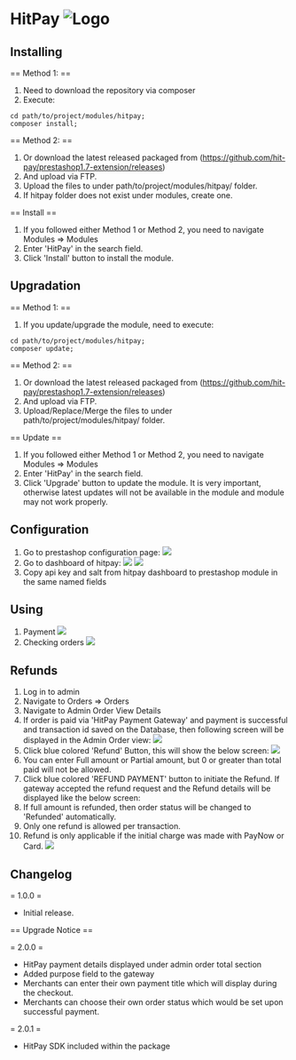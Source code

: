 # HitPay ![Logo](logo.png)

## Installing

== Method 1: ==

1. Need to download the repository via composer
2. Execute:
```shell
cd path/to/project/modules/hitpay;
composer install;
```
== Method 2: ==

1. Or download the latest released packaged from (https://github.com/hit-pay/prestashop1.7-extension/releases)
2. And upload via FTP.
3. Upload the files to under path/to/project/modules/hitpay/ folder.
4. If hitpay folder does not exist under modules, create one.

== Install ==

1. If you followed either Method 1 or Method 2, you need to navigate Modules => Modules
2. Enter 'HitPay' in the search field.
3. Click 'Install' button to install the module.


## Upgradation

== Method 1: ==

1. If you update/upgrade the module, need to execute:
```shell
cd path/to/project/modules/hitpay;
composer update;
```
== Method 2: ==

1. Or download the latest released packaged from (https://github.com/hit-pay/prestashop1.7-extension/releases)
2. And upload via FTP.
3. Upload/Replace/Merge the files to under path/to/project/modules/hitpay/ folder.

== Update ==

1. If you followed either Method 1 or Method 2, you need to navigate Modules => Modules
2. Enter 'HitPay' in the search field.
3. Click 'Upgrade' button to update the module. It is very important, otherwise latest updates will not be available in the module and module may not work properly.

## Configuration

1. Go to prestashop configuration page:
![](views/img/readme/admin2.png)
2. Go to dashboard of hitpay:
![](views/img/readme/admin3.png)
![](views/img/readme/admin4.png)
3. Copy api key and salt from hitpay dashboard to prestashop module in the same named fields

## Using

1. Payment
![](views/img/readme/admin5.png)
2. Checking orders
![](views/img/readme/admin6.png)

## Refunds

1. Log in to admin
2. Navigate to Orders ⇒ Orders
3. Navigate to Admin Order View Details
4. If order is paid via 'HitPay Payment Gateway' and payment is successful and transaction id saved on the Database, then following screen will be displayed in the Admin Order view:
![](views/img/readme/admin11.png)
5. Click blue colored 'Refund' Button, this will show the below screen:
![](views/img/readme/admin12.png)
6. You can enter Full amount or Partial amount, but 0 or greater than total paid will not be allowed.
7. Click blue colored 'REFUND PAYMENT' button to initiate the Refund. If gateway accepted the refund request and the Refund details will be displayed like the below screen:
8. If full amount is refunded, then order status will be changed to 'Refunded' automatically.
9. Only one refund is allowed per transaction.
10. Refund is only applicable if the initial charge was made with PayNow or Card.
![](views/img/readme/admin13.png)

## Changelog

= 1.0.0 =
* Initial release.

== Upgrade Notice ==

= 2.0.0 =
- HitPay payment details displayed under admin order total section
- Added purpose field to the gateway
- Merchants can enter their own payment title which will display during the checkout.
- Merchants can choose their own order status which would be set upon successful payment.

= 2.0.1 =
- HitPay SDK included within the package